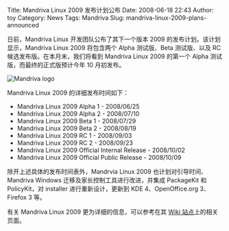 Title: Mandriva Linux 2009 发布计划公布
Date: 2008-06-18 22:43
Author: toy
Category: News
Tags: Mandriva
Slug: mandriva-linux-2009-plans-announced

日前，Mandriva Linux 开发团队公布了其下一个版本 2009
的发布计划。该计划显示，Mandriva Linux 2009 将包含两个 Alpha
测试版、Beta 测试版、以及 RC 候选发布版。在本月末，我们将看到 Mandriva
Linux 2009 的第一个 Alpha 测试版，而最终的正式版预计今年 10 月初发布。

![Mandriva logo](http://i.linuxtoy.org/i/2007/12/mandriva-logo.jpg)

Mandriva Linux 2009 的详细发布时间如下：

-   Mandriva Linux 2009 Alpha 1 - 2008/06/25
-   Mandriva Linux 2009 Alpha 2 - 2008/07/10
-   Mandriva Linux 2009 Beta 1 - 2008/07/29
-   Mandriva Linux 2009 Beta 2 - 2008/08/19
-   Mandriva Linux 2009 RC 1 - 2008/09/03
-   Mandriva Linux 2009 RC 2 - 2008/09/23
-   Mandriva Linux 2009 Official Internal Release - 2008/10/02
-   Mandriva Linux 2009 Official Public Release - 2008/10/09

除开上述具体的发布时间表外，Mandrvia Linux 2009
也计划对引导时间、Mandriva Windows 迁移及家长控制工具进行改进，并集成
PackageKit 和 PolicyKit，对 installer 进行重新设计，更新到 KDE
4、OpenOffice.org 3、Firefox 3 等。

有关 Mandriva Linux 2009 更为详细的信息，可以参考在其 [Wiki
站点](http://wiki.mandriva.com/en/2009.0_Development)上的相关页面。
